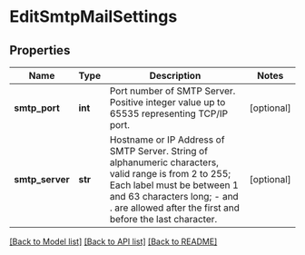 # EditSmtpMailSettings

## Properties
Name | Type | Description | Notes
------------ | ------------- | ------------- | -------------
**smtp_port** | **int** | Port number of SMTP Server. Positive integer value up to 65535 representing TCP/IP port. | [optional] 
**smtp_server** | **str** | Hostname or IP Address of SMTP Server. String of alphanumeric characters, valid range is from 2 to 255; Each label must be between 1 and 63 characters long; - and . are allowed after the first and before the last character. | [optional] 

[[Back to Model list]](../README.md#documentation-for-models) [[Back to API list]](../README.md#documentation-for-api-endpoints) [[Back to README]](../README.md)


